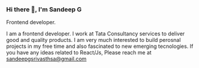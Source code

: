 ### Hi there 👋, I'm Sandeep G

Frontend developer.

I am a frontend developer. I work at Tata Consultancy services to deliver good and quality products.
I am very much interested to build perosnal projects in my free time and also fascinated to new emerging
tecnologies. If you have any ideas related to React/Js, Please reach me at sandeepgsrivasthsa@gmail.com



